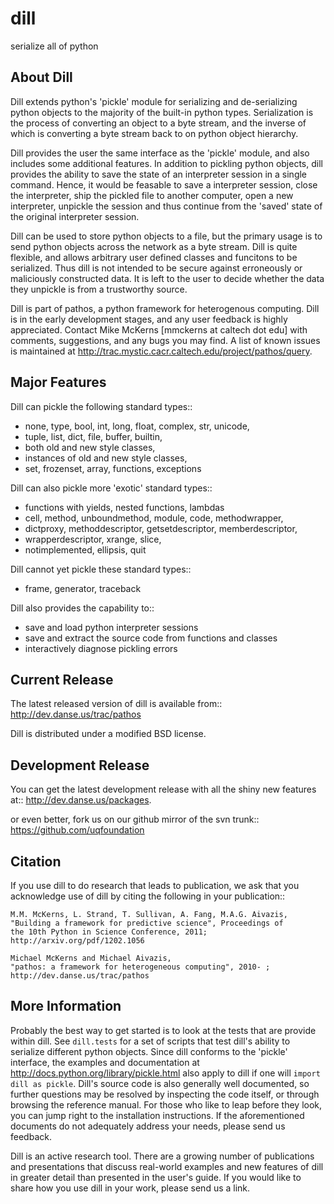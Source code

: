 dill
====
serialize all of python

About Dill
----------
Dill extends python's 'pickle' module for serializing and de-serializing
python objects to the majority of the built-in python types. Serialization
is the process of converting an object to a byte stream, and the inverse
of which is converting a byte stream back to on python object hierarchy.

Dill provides the user the same interface as the 'pickle' module, and
also includes some additional features. In addition to pickling python
objects, dill provides the ability to save the state of an interpreter
session in a single command.  Hence, it would be feasable to save a
interpreter session, close the interpreter, ship the pickled file to
another computer, open a new interpreter, unpickle the session and
thus continue from the 'saved' state of the original interpreter
session.

Dill can be used to store python objects to a file, but the primary
usage is to send python objects across the network as a byte stream.
Dill is quite flexible, and allows arbitrary user defined classes
and funcitons to be serialized.  Thus dill is not intended to be
secure against erroneously or maliciously constructed data. It is
left to the user to decide whether the data they unpickle is from
a trustworthy source.

Dill is part of pathos, a python framework for heterogenous computing.
Dill is in the early development stages, and any user feedback is
highly appreciated. Contact Mike McKerns [mmckerns at caltech dot edu] with
comments, suggestions, and any bugs you may find. A list of known issues
is maintained at http://trac.mystic.cacr.caltech.edu/project/pathos/query.


Major Features
--------------
Dill can pickle the following standard types::

* none, type, bool, int, long, float, complex, str, unicode,
* tuple, list, dict, file, buffer, builtin,
* both old and new style classes,
* instances of old and new style classes,
* set, frozenset, array, functions, exceptions

Dill can also pickle more 'exotic' standard types::

* functions with yields, nested functions, lambdas
* cell, method, unboundmethod, module, code, methodwrapper,
* dictproxy, methoddescriptor, getsetdescriptor, memberdescriptor,
* wrapperdescriptor, xrange, slice,
* notimplemented, ellipsis, quit

Dill cannot yet pickle these standard types::

* frame, generator, traceback

Dill also provides the capability to::

* save and load python interpreter sessions
* save and extract the source code from functions and classes
* interactively diagnose pickling errors

Current Release
---------------
The latest released version of dill is available from::
    http://dev.danse.us/trac/pathos

Dill is distributed under a modified BSD license.

Development Release
-------------------
You can get the latest development release with all the shiny new features at::
    http://dev.danse.us/packages.

or even better, fork us on our github mirror of the svn trunk::
    https://github.com/uqfoundation

Citation
--------
If you use dill to do research that leads to publication, we ask that you
acknowledge use of dill by citing the following in your publication::

    M.M. McKerns, L. Strand, T. Sullivan, A. Fang, M.A.G. Aivazis,
    "Building a framework for predictive science", Proceedings of
    the 10th Python in Science Conference, 2011;
    http://arxiv.org/pdf/1202.1056

    Michael McKerns and Michael Aivazis,
    "pathos: a framework for heterogeneous computing", 2010- ;
    http://dev.danse.us/trac/pathos

More Information
----------------
Probably the best way to get started is to look at the tests
that are provide within dill. See `dill.tests` for a set of scripts
that test dill's ability to serialize different python objects.
Since dill conforms to the 'pickle' interface, the examples and
documentation at http://docs.python.org/library/pickle.html also
apply to dill if one will `import dill as pickle`. Dill's source code is also generally well documented,
so further questions may be resolved by inspecting the code itself, or through 
browsing the reference manual. For those who like to leap before
they look, you can jump right to the installation instructions. If the aforementioned documents do not adequately address your needs, please send us feedback.

Dill is an active research tool. There are a growing number of publications and presentations that
discuss real-world examples and new features of dill in greater detail than presented in the user's guide. 
If you would like to share how you use dill in your work, please send us a link.

